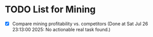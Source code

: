 # TODO List for Mining

- [x] Compare mining profitability vs. competitors  (Done at Sat Jul 26 23:13:00 2025: No actionable real task found.)